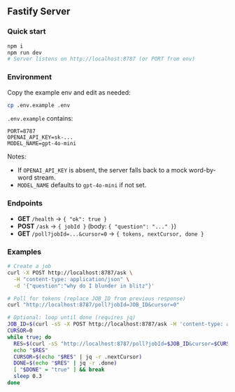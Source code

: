 ## Fastify Server

### Quick start

```bash
npm i
npm run dev
# Server listens on http://localhost:8787 (or PORT from env)
```

### Environment

Copy the example env and edit as needed:

```bash
cp .env.example .env
```

`.env.example` contains:

```
PORT=8787
OPENAI_API_KEY=sk-...
MODEL_NAME=gpt-4o-mini
```

Notes:
- If `OPENAI_API_KEY` is absent, the server falls back to a mock word-by-word stream.
- `MODEL_NAME` defaults to `gpt-4o-mini` if not set.

### Endpoints

- **GET** `/health` → `{ "ok": true }`
- **POST** `/ask` → `{ jobId }` (body: `{ "question": "..." }`)
- **GET** `/poll?jobId=...&cursor=0` → `{ tokens, nextCursor, done }`

### Examples

```bash
# Create a job
curl -X POST http://localhost:8787/ask \
  -H "content-type: application/json" \
  -d '{"question":"why do I blunder in blitz"}'

# Poll for tokens (replace JOB_ID from previous response)
curl "http://localhost:8787/poll?jobId=JOB_ID&cursor=0"
```

```bash
# Optional: loop until done (requires jq)
JOB_ID=$(curl -sS -X POST http://localhost:8787/ask -H 'content-type: application/json' -d '{"question":"how should I play rook endgames"}' | jq -r .jobId)
CURSOR=0
while true; do
  RES=$(curl -sS "http://localhost:8787/poll?jobId=$JOB_ID&cursor=$CURSOR")
  echo "$RES"
  CURSOR=$(echo "$RES" | jq -r .nextCursor)
  DONE=$(echo "$RES" | jq -r .done)
  [ "$DONE" = "true" ] && break
  sleep 0.3
done
```


